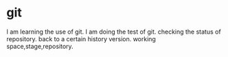 # git #
I am learning the use of git.
I am doing the test of git.
checking the status of repository.
back to a certain history version.
working space,stage,repository.
